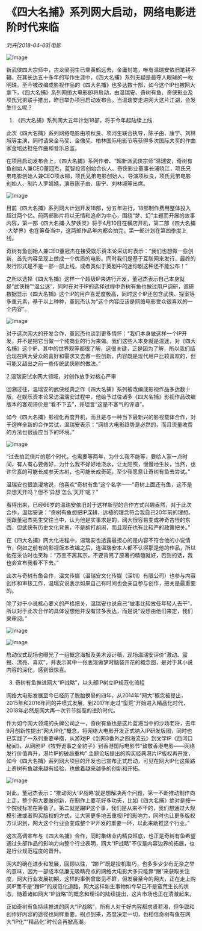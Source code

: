 # 《四大名捕》系列网大启动，网络电影进阶时代来临

*刘卉|2018-04-03|电影*

![Image](http://p1.pstatp.com/large/pgc-image/1522804315880c57ef0da60)

新武侠四大宗师中，古龙梁羽生已乘黄鹤远去，金庸封笔，唯有温瑞安依旧笔耕不辍，在其长达五十多年的写作生涯中，《四大名捕》系列无疑是最夺人眼球的一枚明珠。至今被改编成影视作品的《四大名捕》也多达数十部，如今这个IP也被网大拿下，《四大名捕》系列网络大电影即将启动，由温瑞安、奇树有鱼、奇侠影业及项氏兄弟联手推出，昨日举办项目启动发布会。当温瑞安走进网大这片江湖，会发生什么呢？

1. 《四大名捕》系列网大五年计划18部，将于今年起陆续上线

此次《四大名捕》系列网络电影由项秋良、项河生联合执导，陈子由、康宁、刘林城等主演，同时请来金马奖、金像奖、柏林国际电影节等获得多次国际大奖的作曲家金培达担任作曲和音乐总监。

在项目启动发布会上，《四大名捕》系列作者、“超新派武侠宗师”温瑞安，奇树有鱼创始人兼CEO董冠杰，蓝智投资创始合伙人、奇侠影业董事长浦晓江，项氏兄弟电影创始人兼CEO项水柳，项氏兄弟电影创始人、导演项秋良，项氏兄弟电影创始人、制片人罗婧婧，演员陈子由、康宁、刘林城等出席。

![Image](http://p3.pstatp.com/large/pgc-image/15228043160754867c92302)

目前《四大名捕》系列网大计划开发18部，分五年进行，18部制作费用整体投入超过两个亿。前两部影片将以无情和追命为中心，围绕“梦、幻”主题而开展的故事内容，第一部《四大名捕·入梦妖灵》将于4月10日在横店开机，第二部《四大名捕·大梦界》也在筹备当中，这两部作品年内都会拍完，第一部计划在第四季度上线。

奇树有鱼创始人兼CEO董冠杰在接受娱乐资本论采访时表示：“我们也想做一些创新，首先内容呈现上做成一个优质的电影。同时我们是基于互联网来发行，最终的发行形式是不是一部一部上线，或者类似于英剧中的迷你剧这种还不能公布！”

之所以选择《四大名捕》这样一个超级IP来进行开发，董冠杰表示自己本身就是“武侠粉”“温公迷”，同时在对于IP的选择过程中奇树有鱼也做过用户调研，调研数据显示《四大名捕》这个IP的用户喜爱度极高，同时这个IP还包含武侠、探案等多重元素，基于以上种种，董冠杰认为“这个内容应该是网络电影受众很喜欢的一个内容”。

![Image](http://p3.pstatp.com/large/pgc-image/1522804315899e575397bc3)

对于这次网大的开发合作，董冠杰也谈到更多情怀：“我们本身做这样一个IP开发，并不是把它当做一个纯商业的行为来做。我们这些人本身就是温迷，对《四大名捕》这个IP、其中的世界观等都很了解，这很关键，正是因为了解，所以我们结合现在网大受众的喜好和需求又去做一些创新，内容既是现代用户比较喜欢的，但可能又超出之前一些传统武侠剧的做法。”

2.温瑞安试水网大领域，对创作放手对核心严审

回溯过往，温瑞安的武侠经典之作《四大名捕》系列被改编成影视作品多达数十版，在娱乐资本论采访温瑞安过程中，他给予过往诸多《四大名捕》影视作品改编版本的客观评价是“看不下去”，并坦言“这是不客气的评语”。

如今《四大名捕》影视化再度开机，而且是与一种当下最新兴的影视载体合作，对于这样全新的合作尝试，温瑞安表示：“网络大电影趋势是必然的，而且流量收费的方法也很适应当下的环境。”

![Image](http://p9.pstatp.com/large/pgc-image/15228043160182a77566a69)

“过去拍武侠片的那个时代，也需要等两年，为什么我不能等，要给人家一点时间，有人有心要做好，为什么我不好好地浇水，让太阳照，慢慢地生长，当然，也许它真的可能长成参天古树，也可能长成奇葩，至少我愿意让奇树有鱼去尝试。”

温瑞安也很浪漫地说，他喜欢“奇树有鱼”这个名字——“奇树上面还有鱼，这不是异想天开吗？但不‘异想’怎么‘天开’呢？”

看得出来，已经66岁的温瑞安依旧对于这样新型的合作方式兴趣盎然，对于此次合作，温瑞安说：“奇树有鱼想把IP深耕、远植的理念符合我自己20年前的理想。我跟董冠杰先生交往当中，认为他是实事求是的，网大很容易变成神奇古怪的东西，但武侠有历史文化背景，不是胡打胡闹，而且现在也有比较严的政策把关。”

在《四大名捕》网大化进程中，温瑞安也透露最担心的是内容不符合他的小说情节，例如之前有的影视版本改编之后，连温瑞安本人都不认得那是他的作品，所以他在采访时也笑称：“万变不离其宗，不要背离了原著的精髓就好，否则的话，我也会宣布我看不下去。”

此次与奇树有鱼合作，温文传媒（温瑞安文化传媒（深圳）有限公司）也参与内容创作和审核工作，温瑞安说表示如果自己有时间也会亲自参与创作，把关是最重要的。

除了对于小说核心要义的严格把关，温瑞安也说自己“做事比较放任年轻人去干”，所以对于此次合作的具体设想他并没有过多表达，而是说“设想由他们来定，我们来审阅。”

![Image](http://p1.pstatp.com/large/pgc-image/1522804316135542162a719)

![Image](http://p3.pstatp.com/large/pgc-image/152280431628251f1de1ec6)

启动仪式现场也曝光了一组概念海报及美术设计稿，现场温瑞安评价“激动、震撼、漂亮、喜欢”，并表示其中一张表现做梦时脑袋开花的概念图，是对于其小说内容的深化，感到很惊喜。

3. 奇树有鱼推进网大“IP战略”，以头部IP树立IP规范化流程

网络大电影发展至今已经历了脱胎换骨的四年，从2014年“网大”概念被提出，2015年和2016年间的井喷式发展，到2017年走过“蛮荒”开始进入精品化时代，2018年必然是网大再一次节节拔高的进阶时代。

作为如今网大领域的头牌公司之一，奇树有鱼也是这片蓝海当中的沙场老将，去年9月创新性提出“网大IP化”概念，将网络大电影开发正式纳入IP研发版图，同时也已实践了一系列重要举措，从游戏IP《剑网3番外之四海流云》到文学IP《西河口秘闻》，从网剧IP《牧野诡事之金豹子》到香港国际电影节“致敬香港电影——网络发行价值再升，港片IP的破局重构” 主题论坛提出的购买经典港片IP版权再开发，如今《四大名捕》系列网大项目的开发也已宣布正式启动，可见在网大IP化这条路上奇树有鱼越来越有经验，也做着越来越多的创新和开拓。

![Image](http://p3.pstatp.com/large/pgc-image/152280431620118a292ccdc)

对此，董冠杰表示：“推动网大‘IP战略’就是想解决两个问题，第一不断推动制作向上走，整个网大要做创新，在制作上要花好多功夫，比如《四大名捕》绝对是按一个院线标准在筹备了。第二就是蹭IP这个事，我们是从来不干的，我们想通过大规模引进或者购买版权的方式，让大家更多地去重视IP的影响力，同时也让更多版权方认识到，网大这个行业会变成整个IP开发的重要一环，以此来助推这个行业。”

这次高调宣布与《四大名捕》合作，同时集结业内精良班底，也正是奇树有鱼希望通过头部作品的影响力向整个行业表明，网大“IP战略”不仅是内容边界的拓展，也是行业规范程度的晋升。

网大的确在进步和发展，回顾以往，“蹭IP”既是投机取巧，也多多少少有无奈之举的意味，因为一部成本低廉无吸睛亮点的网络大电影大多只能靠“蹭”来获取关注度，网大行业发展初期，这样的事例曾屡见不鲜，但发展至今的网大，正在走上购买IP而不是“蹭IP”的规范化道路，网大这样新生事物如今早已不是蛮荒生长的状态，随着诸如网大“IP战略”的概念和理论的陆续提出，这片市场也正在清澈起来。

正如奇树有鱼持续推进的网大“IP战略”，所有人对于好内容都求贤若渴，但争取和创作好内容的途径也同样重要。拐点到来，态度决定一切，也相信奇树有鱼在网大“IP化”“精品化”时代会再掀高潮。

